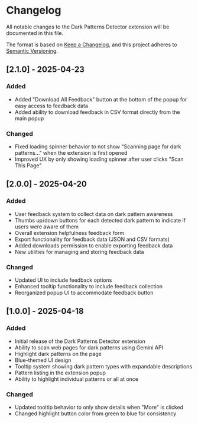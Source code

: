 # Changelog
All notable changes to the Dark Patterns Detector extension will be documented in this file.

The format is based on [Keep a Changelog](https://keepachangelog.com/en/1.0.0/),
and this project adheres to [Semantic Versioning](https://semver.org/spec/v2.0.0.html).

## [2.1.0] - 2025-04-23
### Added
- Added "Download All Feedback" button at the bottom of the popup for easy access to feedback data
- Added ability to download feedback in CSV format directly from the main popup

### Changed
- Fixed loading spinner behavior to not show "Scanning page for dark patterns..." when the extension is first opened
- Improved UX by only showing loading spinner after user clicks "Scan This Page"

## [2.0.0] - 2025-04-20
### Added
- User feedback system to collect data on dark pattern awareness
- Thumbs up/down buttons for each detected dark pattern to indicate if users were aware of them
- Overall extension helpfulness feedback form
- Export functionality for feedback data (JSON and CSV formats)
- Added downloads permission to enable exporting feedback data
- New utilities for managing and storing feedback data

### Changed
- Updated UI to include feedback options
- Enhanced tooltip functionality to include feedback collection
- Reorganized popup UI to accommodate feedback button

## [1.0.0] - 2025-04-18
### Added
- Initial release of the Dark Patterns Detector extension
- Ability to scan web pages for dark patterns using Gemini API
- Highlight dark patterns on the page
- Blue-themed UI design
- Tooltip system showing dark pattern types with expandable descriptions
- Pattern listing in the extension popup
- Ability to highlight individual patterns or all at once

### Changed
- Updated tooltip behavior to only show details when "More" is clicked
- Changed highlight button color from green to blue for consistency 